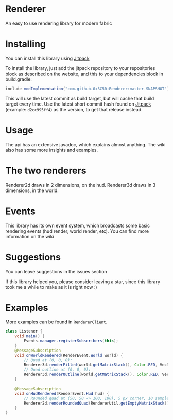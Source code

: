 # Renderer
An easy to use rendering library for modern fabric

# Installing
You can install this library using [Jitpack](https://jitpack.io/)

To install the library, just add the jitpack repository to your repositories block as described on the website, and this to your dependencies block in build.gradle:

```groovy
include modImplementation("com.github.0x3C50:Renderer:master-SNAPSHOT")
```
This will use the latest commit as build target, but will cache that build target every time. Use the latest short commit hash found on [Jitpack](https://jitpack.io/#0x3C50/Renderer) (example: `d2cc995ff4`) as the version, to get that release instead.

# Usage
The api has an extensive javadoc, which explains almost anything. The wiki also has some more insights and examples.

# The two renderers
Renderer2d draws in 2 dimensions, on the hud. Renderer3d draws in 3 dimensions, in the world.

# Events
This library has its own event system, which broadcasts some basic rendering events (hud render, world render, etc). You can find more information on the wiki

# Suggestions
You can leave suggestions in the issues section

If this library helped you, please consider leaving a star, since this library took me a while to make as it is right now :)

# Examples
More examples can be found in `RendererClient`.

```java
class Listener {
    void main() {
        Events.manager.registerSubscribers(this);
    }
    @MessageSubscription
    void onWorldRendered(RenderEvent.World world) {
        // Quad at (0, 0, 0):
        Renderer3d.renderFilled(world.getMatrixStack(), Color.RED, Vec3d.ZERO, new Vec3d(1, 1, 1));
        // Quad outline at (0, 0, 0):
        Renderer3d.renderOutline(world.getMatrixStack(), Color.RED, Vec3d.ZERO, new Vec3d(1, 1, 1));
    }
    
    @MessageSubscription
    void onHudRendered(RenderEvent.Hud hud) {
        // Rounded quad at (50, 50 -> 100, 100), 5 px corner, 10 samples
        Renderer2d.renderRoundedQuad(RendererUtil.getEmptyMatrixStack(), Color.WHITE, 50, 50, 100, 100, 5, 10);
    }
}
```
